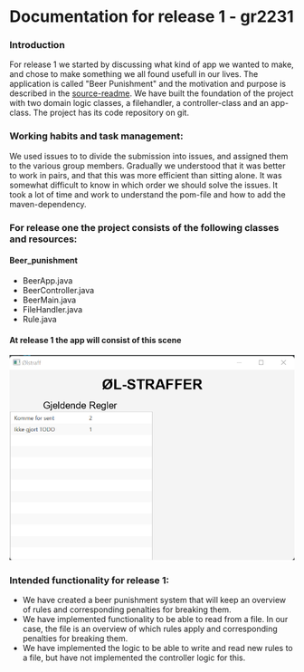 # Documentation for release 1 - gr2231

### Introduction
For release 1 we started by discussing what kind of app we wanted to make, and chose to make something we all found usefull 
in our lives. The application is called "Beer Punishment" and the motivation and purpose is described in the
[source-readme](../../beer_punishment/README.md). We have built the foundation of the project with two domain logic classes, a filehandler,
a controller-class and an app-class. The project has its code repository on git.

### Working habits and task management:
We used issues to to divide the submission into issues, and assigned them to the various group members. 
Gradually we understood that it was better to work in pairs, and that this was more efficient than sitting alone.
It was somewhat difficult to know in which order we should solve the issues. It took a lot of time and work to 
understand the pom-file and how to add the maven-dependency.

### For release one the project consists of the following classes and resources:

#### Beer_punishment
* BeerApp.java
* BeerController.java
* BeerMain.java
* FileHandler.java
* Rule.java

#### At release 1 the app will consist of this scene
![alt_text](uirelease1.png)


### Intended functionality for release 1:
* We have created a beer punishment system that will keep an overview of rules and corresponding penalties for breaking them.
* We have implemented functionality to be able to read from a file. In our case, the file is  an overview of which rules apply and corresponding penalties for breaking them.
* We have implemented the logic to be able to write and read new rules to a file, but have not implemented the controller logic for this.




